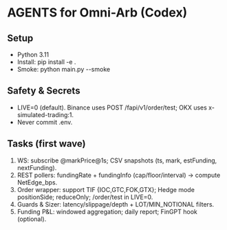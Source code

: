 # AGENTS for Omni-Arb (Codex)

## Setup
- Python 3.11
- Install: pip install -e .
- Smoke:  python main.py --smoke

## Safety & Secrets
- LIVE=0 (default). Binance uses POST /fapi/v1/order/test; OKX uses x-simulated-trading:1.
- Never commit .env.

## Tasks (first wave)
1) WS: subscribe <symbol>@markPrice@1s; CSV snapshots (ts, mark, estFunding, nextFunding).
2) REST pollers: fundingRate + fundingInfo (cap/floor/interval) → compute NetEdge_bps.
3) Order wrapper: support TIF {IOC,GTC,FOK,GTX}; Hedge mode positionSide; reduceOnly; /order/test in LIVE=0.
4) Guards & Sizer: latency/slippage/depth + LOT/MIN_NOTIONAL filters.
5) Funding P&L: windowed aggregation; daily report; FinGPT hook (optional).
